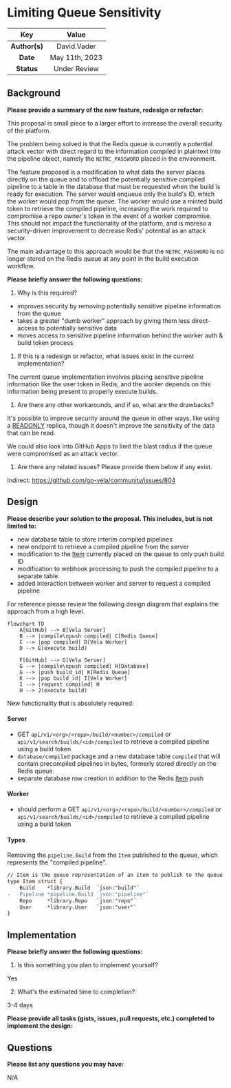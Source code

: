 # Limiting Queue Sensitivity

<!--
The name of this markdown file should:

1. Short and contain no more then 30 characters

2. Contain the date of submission in MM-DD format

3. Clearly state what the proposal is being submitted for
-->

| Key           | Value                                                                                                |
| :-----------: | :--------------------------------------------------------------------------------------------------: |
| **Author(s)** | David.Vader                                                                                          |
| **Date**      | May 11th, 2023                                                                                      |
| **Status**    | Under Review                                                                                         |

<!--
If you're already working with someone, please add them to the proper author/reviewer category.

If not, please leave the reviewer category empty and someone from the Vela team will assign it to themself.

Here is a brief explanation of the different proposal statuses:

1. Reviewed: The proposal is currently under review or has been reviewed.

2. Accepted: The proposal has been accepted and is ready for implementation.

3. In Progress: An accepted proposal is being implemented by actual work.

NOTE: The design is subject to change during this phase.

4. Cancelled: While or before implementation the proposal was cancelled.

NOTE: This can happen for a multitude of reasons.

5. Complete: This feature/change is implemented.
-->

## Background

<!--
This section is intended to describe the new feature, redesign or refactor.
-->

**Please provide a summary of the new feature, redesign or refactor:**

<!--
Provide your description here.
-->

This proposal is small piece to a larger effort to increase the overall security of the platform.

The problem being solved is that the Redis queue is currently a potential attack vector with direct regard to the information compiled in plaintext into the pipeline object, namely the `NETRC_PASSWORD` placed in the environment.

The feature proposed is a modification to what data the server places directly on the queue and to offload the potentially sensitive compiled pipeline to a table in the database that must be requested when the build is ready for execution. The server would enqueue only the build's ID, which the worker would pop from the queue. The worker would use a minted build token to retrieve the compiled pipeline, increasing the work required to compromise a repo owner's token in the event of a worker compromise. This should not impact the functionality of the platform, and is moreso a security-driven improvement to decrease Redis' potential as an attack vector.

The main advantage to this approach would be that the `NETRC_PASSWORD` is no longer stored on the Redis queue at any point in the build execution workflow.


**Please briefly answer the following questions:**

1. Why is this required?

<!-- Answer here -->

* improves security by removing potentially sensitive pipeline information from the queue
* takes a greater "dumb worker" approach by giving them less direct-access to potentially sensitive data
* moves access to sensitive pipeline information behind the worker auth & build token process

1. If this is a redesign or refactor, what issues exist in the current implementation?

<!-- Answer here -->

The current queue implementation involves placing sensitive pipeline information like the user token in Redis, and the worker depends on this information being present to properly execute builds.


1. Are there any other workarounds, and if so, what are the drawbacks?

<!-- Answer here -->

It's possible to improve security around the queue in other ways, like using a [READONLY](https://redis.io/commands/readonly/) replica, though it doesn't improve the sensitivity of the data that can be read.

We could also look into GitHub Apps to limit the blast radius if the queue were compromised as an attack vector.

1. Are there any related issues? Please provide them below if any exist.

<!-- Answer here -->

Indirect: https://github.com/go-vela/community/issues/804

## Design

<!--
This section is intended to explain the solution design for the proposal.

NOTE: If there are no current plans for a solution, please leave this section blank.
-->

**Please describe your solution to the proposal. This includes, but is not limited to:**

* new database table to store interim compiled pipelines
* new endpoint to retrieve a compiled pipeline from the server
* modification to the [Item](https://github.com/go-vela/types/blob/main/item.go#L12C1-L18) currently placed on the queue to only push build ID
* modification to webhook processing to push the compiled pipeline to a separate table
* added interaction between worker and server to request a compiled pipeline

<!-- Answer here -->

For reference please review the following design diagram that explains the approach from a high level.

```mermaid
flowchart TD
    A[GitHub] --> B[Vela Server]
    B --> |compile\npush compiled| C[Redis Queue]
    C --> |pop compiled| D[Vela Worker]
    D --> E(execute build)

    F[GitHub] --> G[Vela Server]
    G --> |compile\npush compiled| H[Database]
    G --> |push build_id| K[Redis Queue]
    K --> |pop build_id| I[Vela Worker]
    I --> |request compiled| H
    H --> J(execute build)
```

New functionality that is absolutely required:

#### Server

- GET `api/v1/<org>/<repo>/build/<number>/compiled` or `api/v1/search/builds/<id>/compiled` to retrieve a compiled pipeline using a build token
- `database/compiled` package and a new database table `compiled` that will contain precompiled pipelines in bytes, formerly stored directly on the Redis queue.
- separate database row creation in addition to the Redis [Item](https://github.com/go-vela/types/blob/main/item.go#L12C1-L18) push


#### Worker

- should perform a GET `api/v1/<org>/<repo>/build/<number>/compiled` or `api/v1/search/builds/<id>/compiled` to retrieve a compiled pipeline using a build token

#### Types

Removing the `pipeline.Build` from the `Item` published to the queue, which represents the "compiled pipeline".

```diff
// Item is the queue representation of an item to publish to the queue.
type Item struct {
	Build    *library.Build  `json:"build"`
-	Pipeline *pipeline.Build `json:"pipeline"`
	Repo     *library.Repo   `json:"repo"`
	User     *library.User   `json:"user"`
}
```

## Implementation

<!--
This section is intended to explain how the solution will be implemented for the proposal.

NOTE: If there are no current plans for implementation, please leave this section blank.
-->

**Please briefly answer the following questions:**

1. Is this something you plan to implement yourself?

<!-- Answer here -->

Yes

2. What's the estimated time to completion?

<!-- Answer here -->

3-4 days

**Please provide all tasks (gists, issues, pull requests, etc.) completed to implement the design:**

<!-- Answer here -->


## Questions

**Please list any questions you may have:**

<!-- Answer here -->

N/A
